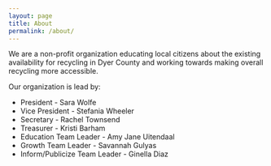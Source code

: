 ```yaml
---
layout: page
title: About
permalink: /about/
---
```


We are a non-profit organization educating local citizens about the existing availability for recycling in Dyer County and working towards making overall recycling more accessible.

Our organization is lead by:
 * President - Sara Wolfe
 * Vice President - Stefania Wheeler
 * Secretary - Rachel Townsend
 * Treasurer - Kristi Barham
 * Education Team Leader - Amy Jane Uitendaal
 * Growth Team Leader - Savannah Gulyas
 * Inform/Publicize Team Leader - Ginella Diaz
